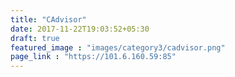 ```yaml
---
title: "CAdvisor"
date: 2017-11-22T19:03:52+05:30
draft: true
featured_image : "images/category3/cadvisor.png"
page_link : "https://101.6.160.59:85"
---
```


